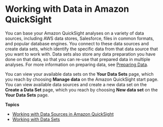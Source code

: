 # Working with Data in Amazon QuickSight<a name="working-with-data"></a>

You can base your Amazon QuickSight analyses on a variety of data sources, including AWS data stores, Salesforce, files in common formats, and popular database engines\. You connect to these data sources and create data sets, which identify the specific data from that data source that you want to work with\. Data sets also store any data preparation you have done on that data, so that you can re\-use that prepared data in multiple analyses\. For more information on preparing data, see [Preparing Data](preparing-data.md)\.

You can view your available data sets on the **Your Data Sets** page, which you reach by choosing **Manage data** on the Amazon QuickSight start page\. You can view available data sources and create a new data set on the **Create a Data Set** page, which you reach by choosing **New data set** on the **Your Data Sets** page\.

**Topics**
+ [Working with Data Sources in Amazon QuickSight](working-with-data-sources.md)
+ [Working with Data Sets](working-with-data-sets.md)